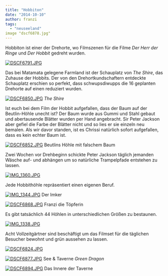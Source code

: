 ```yaml
---
title: "Hobbiton"
date: "2014-10-10"
author: franzi
tags: 
  - "neuseeland"
image "dscf6878.jpg"
---
```


Hobbiton ist einer der Drehorte, wo Filmszenen für die Filme _Der Herr der Ringe_ und _Der Hobbit_ gedreht wurden.

[![DSCF6791.JPG](images/dscf6791.jpg)](https://hafenstrand.wordpress.com/wp-content/uploads/2014/10/dscf6791.jpg)

Das bei Matamata gelegene Farmland ist der Schauplatz von _The Shire_, das Zuhause der Hobbits. Der von den Drehortkundschaftern entdeckte Schauplatz erschien so perfekt, dass schwupsdiwupps die 16 geplanten Drehorte auf einen reduziert wurden.

[![DSCF6850.JPG](images/dscf6850.jpg)](https://hafenstrand.wordpress.com/wp-content/uploads/2014/10/dscf6850.jpg) _The Shire_

Ist euch bei dem Film der Hobbit aufgefallen, dass der Baum auf der Beutlin-Höhle unecht ist? Der Baum wurde aus Gummi und Stahl gebaut und abertausende Blätter wurden per Hand angebracht. Sir Peter Jackson aber gefiel die Farbe der Blätter nicht und so lies er sie einzeln neu bemalen. Als wir davor standen, ist es Chrissi natürlich sofort aufgefallen, dass es kein echter Baum ist.

[![DSCF6852.JPG](images/dscf6852.jpg)](https://hafenstrand.wordpress.com/wp-content/uploads/2014/10/dscf6852.jpg) Beutlins Höhle mit falschem Baum

Zwei Wochen vor Drehbeginn schickte Peter Jackson täglich jemanden Wäsche auf- und abhängen um so natürliche Trampelpfade entstehen zu lassen.

[![IMG_1360.JPG](images/img_1360.jpg)](https://hafenstrand.wordpress.com/wp-content/uploads/2014/10/img_1360.jpg)

Jede Hobbithöhle repräsentiert einen eigenen Beruf.

[![IMG_1344.JPG](images/img_1344.jpg)](https://hafenstrand.wordpress.com/wp-content/uploads/2014/10/img_1344.jpg) Der Imker

[![DSCF6868.JPG](images/dscf6868.jpg)](https://hafenstrand.wordpress.com/wp-content/uploads/2014/10/dscf6868.jpg) Franzi die Töpferin

Es gibt tatsächlich 44 Höhlen in unterschiedlichen Größen zu bestaunen.

[![IMG_1338.JPG](images/img_1338.jpg)](https://hafenstrand.wordpress.com/wp-content/uploads/2014/10/img_1338.jpg)

Acht Vollzeitgärtner sind beschäftigt um das Filmset für die täglichen Besucher bewohnt und grün aussehen zu lassen.

[![DSCF6824.JPG](images/dscf6824.jpg)](https://hafenstrand.wordpress.com/wp-content/uploads/2014/10/dscf6824.jpg)

[![DSCF6877.JPG](images/dscf6877.jpg)](https://hafenstrand.wordpress.com/wp-content/uploads/2014/10/dscf6877.jpg) See & Taverne _Green Dragon_

[![DSCF6894.JPG](images/dscf6894.jpg)](https://hafenstrand.wordpress.com/wp-content/uploads/2014/10/dscf6894.jpg) Das Innere der Taverne
